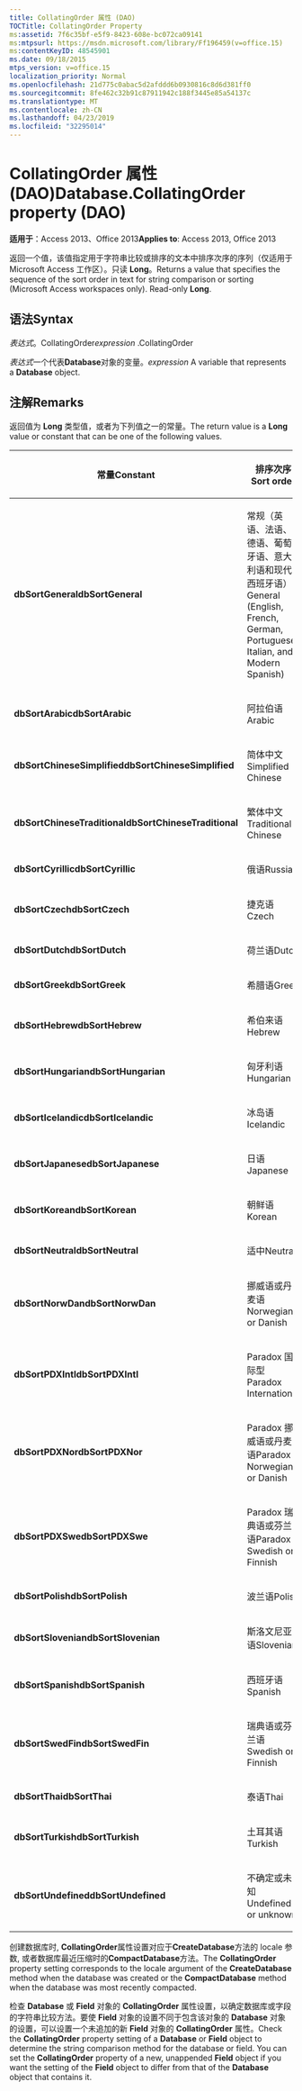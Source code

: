 ```yaml
---
title: CollatingOrder 属性 (DAO)
TOCTitle: CollatingOrder Property
ms:assetid: 7f6c35bf-e5f9-8423-608e-bc072ca09141
ms:mtpsurl: https://msdn.microsoft.com/library/Ff196459(v=office.15)
ms:contentKeyID: 48545901
ms.date: 09/18/2015
mtps_version: v=office.15
localization_priority: Normal
ms.openlocfilehash: 21d775c0abac5d2afddd6b0930816c8d6d381ff0
ms.sourcegitcommit: 8fe462c32b91c87911942c188f3445e85a54137c
ms.translationtype: MT
ms.contentlocale: zh-CN
ms.lasthandoff: 04/23/2019
ms.locfileid: "32295014"
---
```

# <a name="databasecollatingorder-property-dao"></a><span data-ttu-id="002c2-102">CollatingOrder 属性 (DAO)</span><span class="sxs-lookup"><span data-stu-id="002c2-102">Database.CollatingOrder property (DAO)</span></span>


<span data-ttu-id="002c2-103">**适用于**：Access 2013、Office 2013</span><span class="sxs-lookup"><span data-stu-id="002c2-103">**Applies to**: Access 2013, Office 2013</span></span>

<span data-ttu-id="002c2-p101">返回一个值，该值指定用于字符串比较或排序的文本中排序次序的序列（仅适用于 Microsoft Access 工作区）。只读 **Long**。</span><span class="sxs-lookup"><span data-stu-id="002c2-p101">Returns a value that specifies the sequence of the sort order in text for string comparison or sorting (Microsoft Access workspaces only). Read-only **Long**.</span></span>

## <a name="syntax"></a><span data-ttu-id="002c2-106">语法</span><span class="sxs-lookup"><span data-stu-id="002c2-106">Syntax</span></span>

<span data-ttu-id="002c2-107">*表达式*。CollatingOrder</span><span class="sxs-lookup"><span data-stu-id="002c2-107">*expression* .CollatingOrder</span></span>

<span data-ttu-id="002c2-108">*表达式*一个代表**Database**对象的变量。</span><span class="sxs-lookup"><span data-stu-id="002c2-108">*expression* A variable that represents a **Database** object.</span></span>

## <a name="remarks"></a><span data-ttu-id="002c2-109">注解</span><span class="sxs-lookup"><span data-stu-id="002c2-109">Remarks</span></span>

<span data-ttu-id="002c2-110">返回值为 **Long** 类型值，或者为下列值之一的常量。</span><span class="sxs-lookup"><span data-stu-id="002c2-110">The return value is a **Long** value or constant that can be one of the following values.</span></span>

<table>
<colgroup>
<col style="width: 50%" />
<col style="width: 50%" />
</colgroup>
<thead>
<tr class="header">
<th><p><span data-ttu-id="002c2-111">常量</span><span class="sxs-lookup"><span data-stu-id="002c2-111">Constant</span></span></p></th>
<th><p><span data-ttu-id="002c2-112">排序次序</span><span class="sxs-lookup"><span data-stu-id="002c2-112">Sort order</span></span></p></th>
</tr>
</thead>
<tbody>
<tr class="odd">
<td><p><span data-ttu-id="002c2-113"><strong>dbSortGeneral</strong></span><span class="sxs-lookup"><span data-stu-id="002c2-113"><strong>dbSortGeneral</strong></span></span></p></td>
<td><p><span data-ttu-id="002c2-114">常规（英语、法语、德语、葡萄牙语、意大利语和现代西班牙语）</span><span class="sxs-lookup"><span data-stu-id="002c2-114">General (English, French, German, Portuguese, Italian, and Modern Spanish)</span></span></p></td>
</tr>
<tr class="even">
<td><p><span data-ttu-id="002c2-115"><strong>dbSortArabic</strong></span><span class="sxs-lookup"><span data-stu-id="002c2-115"><strong>dbSortArabic</strong></span></span></p></td>
<td><p><span data-ttu-id="002c2-116">阿拉伯语</span><span class="sxs-lookup"><span data-stu-id="002c2-116">Arabic</span></span></p></td>
</tr>
<tr class="odd">
<td><p><span data-ttu-id="002c2-117"><strong>dbSortChineseSimplified</strong></span><span class="sxs-lookup"><span data-stu-id="002c2-117"><strong>dbSortChineseSimplified</strong></span></span></p></td>
<td><p><span data-ttu-id="002c2-118">简体中文</span><span class="sxs-lookup"><span data-stu-id="002c2-118">Simplified Chinese</span></span></p></td>
</tr>
<tr class="even">
<td><p><span data-ttu-id="002c2-119"><strong>dbSortChineseTraditional</strong></span><span class="sxs-lookup"><span data-stu-id="002c2-119"><strong>dbSortChineseTraditional</strong></span></span></p></td>
<td><p><span data-ttu-id="002c2-120">繁体中文</span><span class="sxs-lookup"><span data-stu-id="002c2-120">Traditional Chinese</span></span></p></td>
</tr>
<tr class="odd">
<td><p><span data-ttu-id="002c2-121"><strong>dbSortCyrillic</strong></span><span class="sxs-lookup"><span data-stu-id="002c2-121"><strong>dbSortCyrillic</strong></span></span></p></td>
<td><p><span data-ttu-id="002c2-122">俄语</span><span class="sxs-lookup"><span data-stu-id="002c2-122">Russian</span></span></p></td>
</tr>
<tr class="even">
<td><p><span data-ttu-id="002c2-123"><strong>dbSortCzech</strong></span><span class="sxs-lookup"><span data-stu-id="002c2-123"><strong>dbSortCzech</strong></span></span></p></td>
<td><p><span data-ttu-id="002c2-124">捷克语</span><span class="sxs-lookup"><span data-stu-id="002c2-124">Czech</span></span></p></td>
</tr>
<tr class="odd">
<td><p><span data-ttu-id="002c2-125"><strong>dbSortDutch</strong></span><span class="sxs-lookup"><span data-stu-id="002c2-125"><strong>dbSortDutch</strong></span></span></p></td>
<td><p><span data-ttu-id="002c2-126">荷兰语</span><span class="sxs-lookup"><span data-stu-id="002c2-126">Dutch</span></span></p></td>
</tr>
<tr class="even">
<td><p><span data-ttu-id="002c2-127"><strong>dbSortGreek</strong></span><span class="sxs-lookup"><span data-stu-id="002c2-127"><strong>dbSortGreek</strong></span></span></p></td>
<td><p><span data-ttu-id="002c2-128">希腊语</span><span class="sxs-lookup"><span data-stu-id="002c2-128">Greek</span></span></p></td>
</tr>
<tr class="odd">
<td><p><span data-ttu-id="002c2-129"><strong>dbSortHebrew</strong></span><span class="sxs-lookup"><span data-stu-id="002c2-129"><strong>dbSortHebrew</strong></span></span></p></td>
<td><p><span data-ttu-id="002c2-130">希伯来语</span><span class="sxs-lookup"><span data-stu-id="002c2-130">Hebrew</span></span></p></td>
</tr>
<tr class="even">
<td><p><span data-ttu-id="002c2-131"><strong>dbSortHungarian</strong></span><span class="sxs-lookup"><span data-stu-id="002c2-131"><strong>dbSortHungarian</strong></span></span></p></td>
<td><p><span data-ttu-id="002c2-132">匈牙利语</span><span class="sxs-lookup"><span data-stu-id="002c2-132">Hungarian</span></span></p></td>
</tr>
<tr class="odd">
<td><p><span data-ttu-id="002c2-133"><strong>dbSortIcelandic</strong></span><span class="sxs-lookup"><span data-stu-id="002c2-133"><strong>dbSortIcelandic</strong></span></span></p></td>
<td><p><span data-ttu-id="002c2-134">冰岛语</span><span class="sxs-lookup"><span data-stu-id="002c2-134">Icelandic</span></span></p></td>
</tr>
<tr class="even">
<td><p><span data-ttu-id="002c2-135"><strong>dbSortJapanese</strong></span><span class="sxs-lookup"><span data-stu-id="002c2-135"><strong>dbSortJapanese</strong></span></span></p></td>
<td><p><span data-ttu-id="002c2-136">日语</span><span class="sxs-lookup"><span data-stu-id="002c2-136">Japanese</span></span></p></td>
</tr>
<tr class="odd">
<td><p><span data-ttu-id="002c2-137"><strong>dbSortKorean</strong></span><span class="sxs-lookup"><span data-stu-id="002c2-137"><strong>dbSortKorean</strong></span></span></p></td>
<td><p><span data-ttu-id="002c2-138">朝鲜语</span><span class="sxs-lookup"><span data-stu-id="002c2-138">Korean</span></span></p></td>
</tr>
<tr class="even">
<td><p><span data-ttu-id="002c2-139"><strong>dbSortNeutral</strong></span><span class="sxs-lookup"><span data-stu-id="002c2-139"><strong>dbSortNeutral</strong></span></span></p></td>
<td><p><span data-ttu-id="002c2-140">适中</span><span class="sxs-lookup"><span data-stu-id="002c2-140">Neutral</span></span></p></td>
</tr>
<tr class="odd">
<td><p><span data-ttu-id="002c2-141"><strong>dbSortNorwDan</strong></span><span class="sxs-lookup"><span data-stu-id="002c2-141"><strong>dbSortNorwDan</strong></span></span></p></td>
<td><p><span data-ttu-id="002c2-142">挪威语或丹麦语</span><span class="sxs-lookup"><span data-stu-id="002c2-142">Norwegian or Danish</span></span></p></td>
</tr>
<tr class="even">
<td><p><span data-ttu-id="002c2-143"><strong>dbSortPDXIntl</strong></span><span class="sxs-lookup"><span data-stu-id="002c2-143"><strong>dbSortPDXIntl</strong></span></span></p></td>
<td><p><span data-ttu-id="002c2-144">Paradox 国际型</span><span class="sxs-lookup"><span data-stu-id="002c2-144">Paradox International</span></span></p></td>
</tr>
<tr class="odd">
<td><p><span data-ttu-id="002c2-145"><strong>dbSortPDXNor</strong></span><span class="sxs-lookup"><span data-stu-id="002c2-145"><strong>dbSortPDXNor</strong></span></span></p></td>
<td><p><span data-ttu-id="002c2-146">Paradox 挪威语或丹麦语</span><span class="sxs-lookup"><span data-stu-id="002c2-146">Paradox Norwegian or Danish</span></span></p></td>
</tr>
<tr class="even">
<td><p><span data-ttu-id="002c2-147"><strong>dbSortPDXSwe</strong></span><span class="sxs-lookup"><span data-stu-id="002c2-147"><strong>dbSortPDXSwe</strong></span></span></p></td>
<td><p><span data-ttu-id="002c2-148">Paradox 瑞典语或芬兰语</span><span class="sxs-lookup"><span data-stu-id="002c2-148">Paradox Swedish or Finnish</span></span></p></td>
</tr>
<tr class="odd">
<td><p><span data-ttu-id="002c2-149"><strong>dbSortPolish</strong></span><span class="sxs-lookup"><span data-stu-id="002c2-149"><strong>dbSortPolish</strong></span></span></p></td>
<td><p><span data-ttu-id="002c2-150">波兰语</span><span class="sxs-lookup"><span data-stu-id="002c2-150">Polish</span></span></p></td>
</tr>
<tr class="even">
<td><p><span data-ttu-id="002c2-151"><strong>dbSortSlovenian</strong></span><span class="sxs-lookup"><span data-stu-id="002c2-151"><strong>dbSortSlovenian</strong></span></span></p></td>
<td><p><span data-ttu-id="002c2-152">斯洛文尼亚语</span><span class="sxs-lookup"><span data-stu-id="002c2-152">Slovenian</span></span></p></td>
</tr>
<tr class="odd">
<td><p><span data-ttu-id="002c2-153"><strong>dbSortSpanish</strong></span><span class="sxs-lookup"><span data-stu-id="002c2-153"><strong>dbSortSpanish</strong></span></span></p></td>
<td><p><span data-ttu-id="002c2-154">西班牙语</span><span class="sxs-lookup"><span data-stu-id="002c2-154">Spanish</span></span></p></td>
</tr>
<tr class="even">
<td><p><span data-ttu-id="002c2-155"><strong>dbSortSwedFin</strong></span><span class="sxs-lookup"><span data-stu-id="002c2-155"><strong>dbSortSwedFin</strong></span></span></p></td>
<td><p><span data-ttu-id="002c2-156">瑞典语或芬兰语</span><span class="sxs-lookup"><span data-stu-id="002c2-156">Swedish or Finnish</span></span></p></td>
</tr>
<tr class="odd">
<td><p><span data-ttu-id="002c2-157"><strong>dbSortThai</strong></span><span class="sxs-lookup"><span data-stu-id="002c2-157"><strong>dbSortThai</strong></span></span></p></td>
<td><p><span data-ttu-id="002c2-158">泰语</span><span class="sxs-lookup"><span data-stu-id="002c2-158">Thai</span></span></p></td>
</tr>
<tr class="even">
<td><p><span data-ttu-id="002c2-159"><strong>dbSortTurkish</strong></span><span class="sxs-lookup"><span data-stu-id="002c2-159"><strong>dbSortTurkish</strong></span></span></p></td>
<td><p><span data-ttu-id="002c2-160">土耳其语</span><span class="sxs-lookup"><span data-stu-id="002c2-160">Turkish</span></span></p></td>
</tr>
<tr class="odd">
<td><p><span data-ttu-id="002c2-161"><strong>dbSortUndefined</strong></span><span class="sxs-lookup"><span data-stu-id="002c2-161"><strong>dbSortUndefined</strong></span></span></p></td>
<td><p><span data-ttu-id="002c2-162">不确定或未知</span><span class="sxs-lookup"><span data-stu-id="002c2-162">Undefined or unknown</span></span></p></td>
</tr>
</tbody>
</table>


<span data-ttu-id="002c2-163">创建数据库时, **CollatingOrder**属性设置对应于**CreateDatabase**方法的 locale 参数, 或者数据库最近压缩时的**CompactDatabase**方法。</span><span class="sxs-lookup"><span data-stu-id="002c2-163">The **CollatingOrder** property setting corresponds to the locale argument of the **CreateDatabase** method when the database was created or the **CompactDatabase** method when the database was most recently compacted.</span></span>

<span data-ttu-id="002c2-p102">检查 **Database** 或 **Field** 对象的 **CollatingOrder** 属性设置，以确定数据库或字段的字符串比较方法。要使 **Field** 对象的设置不同于包含该对象的 **Database** 对象的设置，可以设置一个未追加的新 **Field** 对象的 **CollatingOrder** 属性。</span><span class="sxs-lookup"><span data-stu-id="002c2-p102">Check the **CollatingOrder** property setting of a **Database** or **Field** object to determine the string comparison method for the database or field. You can set the **CollatingOrder** property of a new, unappended **Field** object if you want the setting of the **Field** object to differ from that of the **Database** object that contains it.</span></span>

